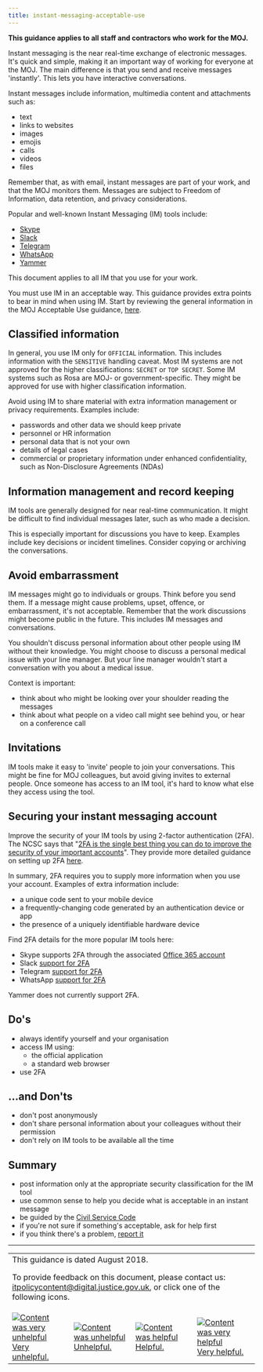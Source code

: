 ```yaml
---
title: instant-messaging-acceptable-use
---
```


[csc]: https://www.gov.uk/government/publications/civil-service-code/the-civil-service-code/

<b>This guidance applies to all staff and contractors who work for the MOJ.</b>

Instant messaging is the near real-time exchange of electronic messages. It's quick and simple, making it an important way of working for everyone at the MOJ. The main difference is that you send and receive messages 'instantly'. This lets you have interactive conversations.

Instant messages include information, multimedia content and attachments such as:

- text
- links to websites
- images
- emojis
- calls
- videos
- files

Remember that, as with email, instant messages are part of your work, and that the MOJ monitors them. Messages are subject to Freedom of Information, data retention, and privacy considerations.

Popular and well-known Instant Messaging (IM) tools include:

- [Skype](https://www.skype.com/en/)
- [Slack](https://slack.com/)
- [Telegram](https://telegram.org/)
- [WhatsApp](https://www.whatsapp.com/)
- [Yammer](https://www.yammer.com/)

This document applies to all IM that you use for your work.

You must use IM in an acceptable way. This guidance provides extra points to bear in mind when using IM. Start by reviewing the general information in the MOJ Acceptable Use guidance, [here](https://intranet.justice.gov.uk/guidance/security/it-computer-security/acceptable-use/).

## Classified information

In general, you use IM only for `OFFICIAL` information. This includes information with the `SENSITIVE` handling caveat. Most IM systems are not approved for the higher classifications: `SECRET` or `TOP SECRET`. Some IM systems such as Rosa are MOJ- or government-specific. They might be approved for use with higher classification information.

Avoid using IM to share material with extra information management or privacy requirements. Examples include:

- passwords and other data we should keep private
- personnel or HR information
- personal data that is not your own
- details of legal cases
- commercial or proprietary information under enhanced confidentiality, such as Non-Disclosure Agreements (NDAs)

## Information management and record keeping

IM tools are generally designed for near real-time communication. It might be difficult to find individual messages later, such as who made a decision.

This is especially important for discussions you have to keep. Examples include key decisions or incident timelines. Consider copying or archiving the conversations.

## Avoid embarrassment

IM messages might go to individuals or groups. Think before you send them. If a message might cause problems, upset, offence, or embarrassment, it's not acceptable. Remember that the work discussions might become public in the future. This includes IM messages and conversations.

You shouldn't discuss personal information about other people using IM without their knowledge. You might choose to discuss a personal medical issue with your line manager. But your line manager wouldn't start a conversation with you about a medical issue.

Context is important:

- think about who might be looking over your shoulder reading the messages
- think about what people on a video call might see behind you, or hear on a conference call

## Invitations

IM tools make it easy to 'invite' people to join your conversations. This might be fine for MOJ colleagues, but avoid giving invites to external people. Once someone has access to an IM tool, it's hard to know what else they access using the tool.

## Securing your instant messaging account

Improve the security of your IM tools by using 2-factor authentication (2FA). The NCSC says that "[2FA is the single best thing you can do to improve the security of your important accounts](https://www.ncsc.gov.uk/blog-post/two-factor-authentication-2fa-new-guidance-ncsc)". They provide more detailed guidance on setting up 2FA [here](https://www.ncsc.gov.uk/guidance/setting-two-factor-authentication-2fa).

In summary, 2FA requires you to supply more information when you use your account. Examples of extra information include:

- a unique code sent to your mobile device
- a frequently-changing code generated by an authentication device or app
- the presence of a uniquely identifiable hardware device

Find 2FA details for the more popular IM tools here:

- Skype supports 2FA through the associated [Office 365 account](https://support.microsoft.com/en-us/help/12408/microsoft-account-about-two-step-verification)
- Slack [support for 2FA](https://get.slack.help/hc/en-us/articles/204509068-Enabling-two-factor-authentication)
- Telegram [support for 2FA](https://telegram.org/blog/sessions-and-2-step-verification)
- WhatsApp [support for 2FA](https://faq.whatsapp.com/en/general/26000021)

Yammer does not currently support 2FA.

<!-- https://twofactorauth.org/ for details of all current 2FA capabilities for many tools. -->

## Do's

- always identify yourself and your organisation
- access IM using:
  - the official application
  - a standard web browser
- use 2FA

## ...and Don'ts

- don't post anonymously
- don't share personal information about your colleagues without their permission
- don't rely on IM tools to be available all the time

## Summary

- post information only at the appropriate security classification for the IM tool
- use common sense to help you decide what is acceptable in an instant message
- be guided by the [Civil Service Code][csc]
- if you're not sure if something's acceptable, ask for help first
- if you think there's a problem, [report it](https://intranet.justice.gov.uk/guidance/security/report-a-security-incident/)

---

<table>
<tr><td colspan='4'>This guidance is dated August 2018.
<p>
To provide feedback on this document, please contact us: <a href="mailto:itpolicycontent+instant-messaging-acceptable-use@digital.justice.gov.uk?subject=instant-messaging-acceptable-use">itpolicycontent@digital.justice.gov.uk</a>, or click one of the following icons.</p></td></tr>
<tr>
<td width='25%'><a href="mailto:itpolicycontent+instant-messaging-acceptable-use-2@digital.justice.gov.uk?subject=instant-messaging-acceptable-use-2"><img src="https://intranet.justice.gov.uk/app/uploads/2018/04/DoubleCross.gif" alt="Content was very unhelpful">Very unhelpful.</a></td>
<td width='25%'><a href="mailto:itpolicycontent+instant-messaging-acceptable-use-1@digital.justice.gov.uk?subject=instant-messaging-acceptable-use-1"><img src="https://intranet.justice.gov.uk/app/uploads/2018/04/Cross.gif" alt="Content was unhelpful">Unhelpful.</a></td>
<td width='25%'><a href="mailto:itpolicycontent+instant-messaging-acceptable-use+1@digital.justice.gov.uk?subject=instant-messaging-acceptable-use+1"><img src="https://intranet.justice.gov.uk/app/uploads/2018/04/Tick.gif" alt="Content was helpful">Helpful.</a></td>
<td width='25%'><a href="mailto:itpolicycontent+instant-messaging-acceptable-use+2@digital.justice.gov.uk?subject=instant-messaging-acceptable-use+2"><img src="https://intranet.justice.gov.uk/app/uploads/2018/04/DoubleTick.gif" alt="Content was very helpful">Very helpful.</a></td>
</table>

